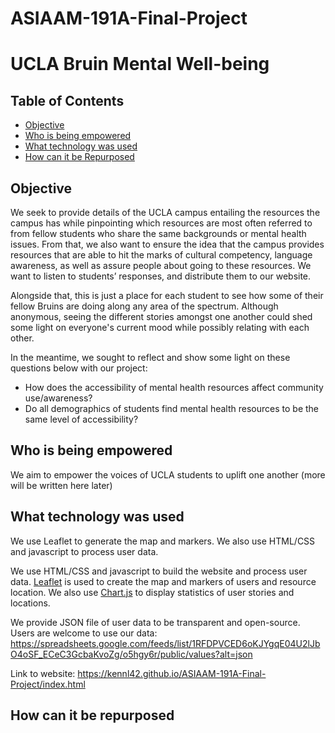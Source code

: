 # ASIAAM-191A-Final-Project

# UCLA Bruin Mental Well-being

## Table of Contents
* [Objective](#objective)
* [Who is being empowered](#who-is-being-empowered)
* [What technology was used](#what-technology-was-used)
* [How can it be Repurposed](#how-can-it-be-repurposed)

## Objective
We seek to provide details of the UCLA campus entailing the resources the campus has while pinpointing which resources are most often referred to from fellow students who share the same backgrounds or mental health issues. From that, we also want to ensure the idea that the campus provides resources that are able to hit the marks of cultural competency, language awareness, as well as assure people about going to these resources. We want to listen to students’ responses, and distribute them to our website. 

Alongside that, this is just a place for each student to see how some of their fellow Bruins are doing along any area of the spectrum. Although anonymous, seeing the different stories amongst one another could shed some light on everyone's current mood while possibly relating with each other. 

In the meantime, we sought to reflect and show some light on these questions below with our project: 

* How does the accessibility of mental health resources affect community use/awareness?
* Do all demographics of students find mental health resources to be the same level of accessibility? 

## Who is being empowered
We aim to empower the voices of UCLA students to uplift one another (more will be written here later)

## What technology was used
We use Leaflet to generate the map and markers. We also use HTML/CSS and javascript to process user data.

We use HTML/CSS and javascript to build the website and process user data. [Leaflet](https://leafletjs.com/) is used to create the map and markers of users and resource location. We also use [Chart.js](https://www.chartjs.org/) to display statistics of user stories and locations. 

We provide JSON file of user data to be transparent and open-source. Users are welcome to use our data: https://spreadsheets.google.com/feeds/list/1RFDPVCED6oKJYgqE04U2lJbO4oSF_ECeC3GcbaKvoZg/o5hgy6r/public/values?alt=json

Link to website: https://kennl42.github.io/ASIAAM-191A-Final-Project/index.html

## How can it be repurposed

